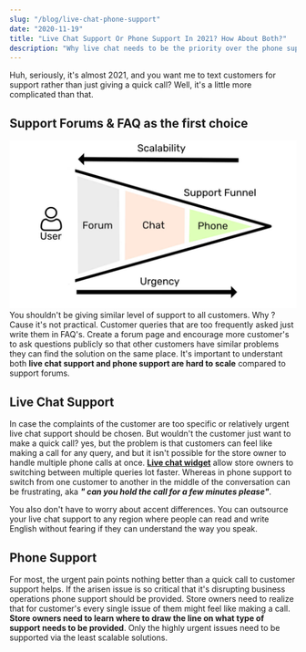 ```yaml
---
slug: "/blog/live-chat-phone-support"
date: "2020-11-19"
title: "Live Chat Support Or Phone Support In 2021? How About Both?"
description: "Why live chat needs to be the priority over the phone support for your online store in 2021."
---
```


Huh, seriously, it's almost 2021, and you want me to text customers for support rather than just giving a quick call? Well, it's a little more complicated than that.

## Support Forums & FAQ as the first choice

![squarespace-support-funnel](../images/squarespace-support-funnel.jpg)
You shouldn't be giving similar level of support to all customers. Why ? Cause it's not practical. Customer queries that are too frequently asked just write them in FAQ's. Create a forum page and encourage more customer's to ask questions publicly so that other customers have similar problems they can find the solution on the same place. It's important to understant both **live chat support and phone support are hard to scale** compared to support forums.

## Live Chat Support
In case the complaints of the customer are too specific or relatively urgent live chat support should be chosen. But wouldn't the customer just want to make a quick call? yes, but the problem is that customers can feel like making a call for any query, and but it isn't possible for the store owner to handle multiple phone calls at once. <a href="https://salesjump.xyz/" target="_blank"> **Live chat widget**</a> allow store owners to switching between multiple queries lot faster. Whereas in phone support to switch from one customer to another in the middle of the conversation can be frustrating, aka ***" can you hold the call for a few minutes please"***.

You also don't have to worry about accent differences. You can outsource your live chat support to any region where people can read and write English without fearing if they can understand the way you speak.

## Phone Support
For most, the urgent pain points nothing better than a quick call to customer support helps. If the arisen issue is so critical that it's disrupting business operations phone support should be provided. Store owners need to realize that for customer's every single issue of them might feel like making a call. **Store owners need to learn where to draw the line on what type of support needs to be provided**. Only the highly urgent issues need to be supported via the least scalable solutions.




